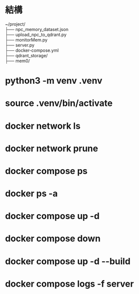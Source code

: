 # 結構
~/project/  
├── npc_memory_dataset.json      
├── upload_npc_to_qdrant.py  
├── monitorMem.py  
├── server.py  
├── docker-compose.yml  
├── qdrant_storage/              
├── mem0/  


# python3 -m venv .venv
# source .venv/bin/activate

# docker network ls
# docker network prune

# docker compose ps
# docker ps -a

# docker compose up -d
# docker compose down
# docker compose up -d --build

# docker compose logs -f server


